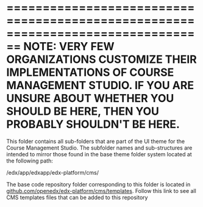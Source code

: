 ================================================================================
NOTE: VERY FEW ORGANIZATIONS CUSTOMIZE THEIR IMPLEMENTATIONS OF COURSE MANAGEMENT STUDIO. IF YOU ARE UNSURE ABOUT WHETHER YOU SHOULD BE HERE, THEN YOU PROBABLY SHOULDN'T BE HERE.
================================================================================


This folder contains all sub-folders that are part of the UI theme for the Course Management Studio. The subfolder names and sub-structures are intended to mirror those found in the base theme folder system located at the following path:

/edx/app/edxapp/edx-platform/cms/

The base code repository folder corresponding to this folder is located in [github.com/openedx/edx-platform/cms/templates](https://github.com/openedx/edx-platform/tree/master/cms/templates). Follow this link to see all CMS templates files that can be added to this repository
